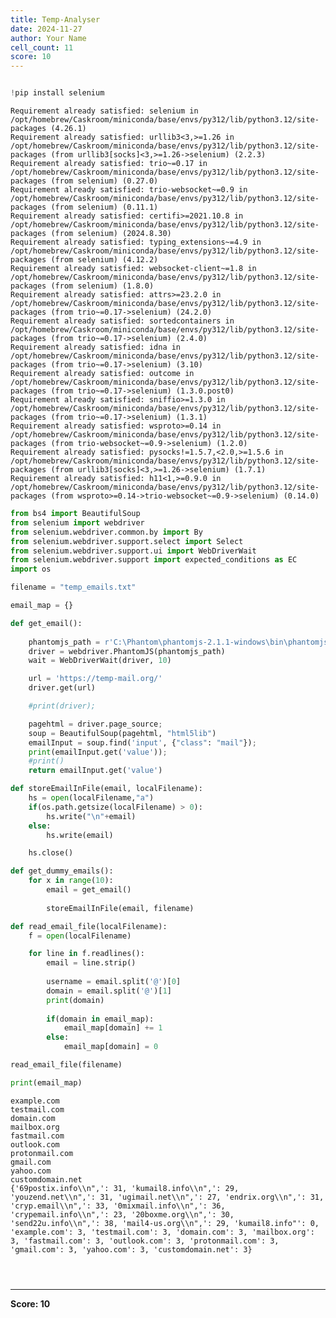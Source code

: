 ```yaml
---
title: Temp-Analyser
date: 2024-11-27
author: Your Name
cell_count: 11
score: 10
---
```


```python

```


```python
!pip install selenium
```

    Requirement already satisfied: selenium in /opt/homebrew/Caskroom/miniconda/base/envs/py312/lib/python3.12/site-packages (4.26.1)
    Requirement already satisfied: urllib3<3,>=1.26 in /opt/homebrew/Caskroom/miniconda/base/envs/py312/lib/python3.12/site-packages (from urllib3[socks]<3,>=1.26->selenium) (2.2.3)
    Requirement already satisfied: trio~=0.17 in /opt/homebrew/Caskroom/miniconda/base/envs/py312/lib/python3.12/site-packages (from selenium) (0.27.0)
    Requirement already satisfied: trio-websocket~=0.9 in /opt/homebrew/Caskroom/miniconda/base/envs/py312/lib/python3.12/site-packages (from selenium) (0.11.1)
    Requirement already satisfied: certifi>=2021.10.8 in /opt/homebrew/Caskroom/miniconda/base/envs/py312/lib/python3.12/site-packages (from selenium) (2024.8.30)
    Requirement already satisfied: typing_extensions~=4.9 in /opt/homebrew/Caskroom/miniconda/base/envs/py312/lib/python3.12/site-packages (from selenium) (4.12.2)
    Requirement already satisfied: websocket-client~=1.8 in /opt/homebrew/Caskroom/miniconda/base/envs/py312/lib/python3.12/site-packages (from selenium) (1.8.0)
    Requirement already satisfied: attrs>=23.2.0 in /opt/homebrew/Caskroom/miniconda/base/envs/py312/lib/python3.12/site-packages (from trio~=0.17->selenium) (24.2.0)
    Requirement already satisfied: sortedcontainers in /opt/homebrew/Caskroom/miniconda/base/envs/py312/lib/python3.12/site-packages (from trio~=0.17->selenium) (2.4.0)
    Requirement already satisfied: idna in /opt/homebrew/Caskroom/miniconda/base/envs/py312/lib/python3.12/site-packages (from trio~=0.17->selenium) (3.10)
    Requirement already satisfied: outcome in /opt/homebrew/Caskroom/miniconda/base/envs/py312/lib/python3.12/site-packages (from trio~=0.17->selenium) (1.3.0.post0)
    Requirement already satisfied: sniffio>=1.3.0 in /opt/homebrew/Caskroom/miniconda/base/envs/py312/lib/python3.12/site-packages (from trio~=0.17->selenium) (1.3.1)
    Requirement already satisfied: wsproto>=0.14 in /opt/homebrew/Caskroom/miniconda/base/envs/py312/lib/python3.12/site-packages (from trio-websocket~=0.9->selenium) (1.2.0)
    Requirement already satisfied: pysocks!=1.5.7,<2.0,>=1.5.6 in /opt/homebrew/Caskroom/miniconda/base/envs/py312/lib/python3.12/site-packages (from urllib3[socks]<3,>=1.26->selenium) (1.7.1)
    Requirement already satisfied: h11<1,>=0.9.0 in /opt/homebrew/Caskroom/miniconda/base/envs/py312/lib/python3.12/site-packages (from wsproto>=0.14->trio-websocket~=0.9->selenium) (0.14.0)



```python
from bs4 import BeautifulSoup
from selenium import webdriver
from selenium.webdriver.common.by import By
from selenium.webdriver.support.select import Select
from selenium.webdriver.support.ui import WebDriverWait
from selenium.webdriver.support import expected_conditions as EC
import os
```


```python
filename = "temp_emails.txt"
```


```python
email_map = {}

def get_email():
    
    phantomjs_path = r'C:\Phantom\phantomjs-2.1.1-windows\bin\phantomjs.exe';
    driver = webdriver.PhantomJS(phantomjs_path)
    wait = WebDriverWait(driver, 10)

    url = 'https://temp-mail.org/'
    driver.get(url)

    #print(driver);

    pagehtml = driver.page_source;
    soup = BeautifulSoup(pagehtml, "html5lib")
    emailInput = soup.find('input', {"class": "mail"});
    print(emailInput.get('value'));
    #print()
    return emailInput.get('value')
```


```python
def storeEmailInFile(email, localFilename):
    hs = open(localFilename,"a")
    if(os.path.getsize(localFilename) > 0):
        hs.write("\n"+email)
    else:
        hs.write(email)

    hs.close()
```


```python
def get_dummy_emails():
    for x in range(10):
        email = get_email()
        
        storeEmailInFile(email, filename)
```


```python
def read_email_file(localFilename):
    f = open(localFilename)

    for line in f.readlines():
        email = line.strip()
        
        username = email.split('@')[0]
        domain = email.split('@')[1]
        print(domain)
        
        if(domain in email_map):
            email_map[domain] += 1
        else:
            email_map[domain] = 0

read_email_file(filename)

print(email_map)
```

    example.com
    testmail.com
    domain.com
    mailbox.org
    fastmail.com
    outlook.com
    protonmail.com
    gmail.com
    yahoo.com
    customdomain.net
    {'69postix.info\\n",': 31, 'kumail8.info\\n",': 29, 'youzend.net\\n",': 31, 'ugimail.net\\n",': 27, 'endrix.org\\n",': 31, 'cryp.email\\n",': 33, '0mixmail.info\\n",': 36, 'crypemail.info\\n",': 23, '20boxme.org\\n",': 30, 'send22u.info\\n",': 38, 'mail4-us.org\\n",': 29, 'kumail8.info"': 0, 'example.com': 3, 'testmail.com': 3, 'domain.com': 3, 'mailbox.org': 3, 'fastmail.com': 3, 'outlook.com': 3, 'protonmail.com': 3, 'gmail.com': 3, 'yahoo.com': 3, 'customdomain.net': 3}



```python

```


```python

```


```python

```


---
**Score: 10**

